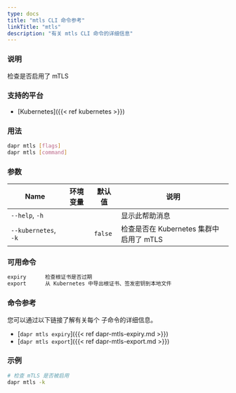 ```yaml
---
type: docs
title: "mtls CLI 命令参考"
linkTitle: "mtls"
description: "有关 mtls CLI 命令的详细信息"
---
```


### 说明

检查是否启用了 mTLS

### 支持的平台

- [Kubernetes]({{< ref kubernetes >}})

### 用法

```bash
dapr mtls [flags]
dapr mtls [command]
```

### 参数

| Name                 | 环境变量 | 默认值     | 说明                           |
| -------------------- | ---- | ------- | ---------------------------- |
| `--help`, `-h`       |      |         | 显示此帮助消息                      |
| `--kubernetes`, `-k` |      | `false` | 检查是否在 Kubernetes 集群中启用了 mTLS |

### 可用命令

```txt
expiry      检查根证书是否过期
export      从 Kubernetes 中导出根证书、签发密钥到本地文件
```

### 命令参考

您可以通过以下链接了解有关每个 子命令的详细信息。

- [`dapr mtls expiry`]({{< ref dapr-mtls-expiry.md >}})
- [`dapr mtls export`]({{< ref dapr-mtls-export.md >}})

### 示例

```bash
# 检查 mTLS 是否被启用
dapr mtls -k
```